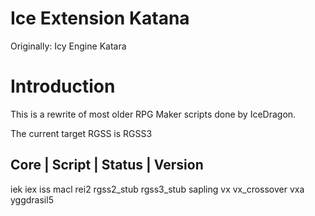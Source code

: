 Ice Extension Katana
====================
Originally: Icy Engine Katara

# Introduction
This is a rewrite of most older RPG Maker scripts done by IceDragon.

The current target RGSS is RGSS3

Core | Script | Status | Version
--------------------------------
iek
iex
iss
macl
rei2
rgss2_stub
rgss3_stub
sapling
vx
vx_crossover
vxa
yggdrasil5
